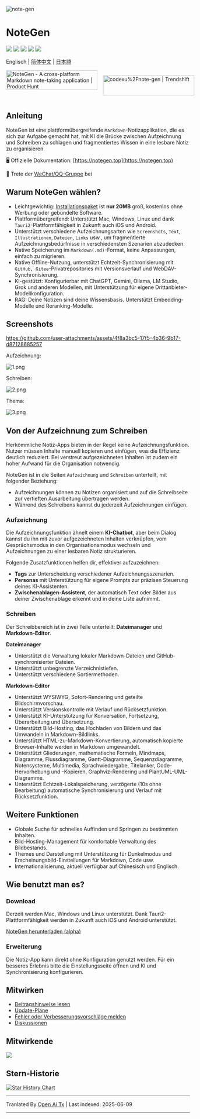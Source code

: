 ![note-gen](https://socialify.git.ci/codexu/note-gen/image?custom_description=Cross-Platform+%7C+LLM+%7C+Markdown+%7C++Recording++%26+Writing&description=1&font=Raleway&forks=1&issues=1&logo=https%3A%2F%2Fcamo.githubusercontent.com%2Fbe4a3a39f8724658ad5bc549d63f0454ad4ca98564c73b7b0778704ca5212509%2F68747470733a2f2f73322e6c6f6c692e6e65742f323032352f30352f32362f594d4e67784b5644724238345a74572e706e67&name=1&owner=1&pattern=Circuit+Board&stargazers=1&theme=Light)

# NoteGen

![](https://github.com/codexu/note-gen/actions/workflows/release.yml/badge.svg?branch=release)
![](https://img.shields.io/github/v/release/codexu/note-gen)
![](https://img.shields.io/badge/version-alpha-orange)
![](https://img.shields.io/github/downloads/codexu/note-gen/total)
![](https://img.shields.io/github/commit-activity/m/codexu/note-gen)

Englisch | [简体中文](.github/README.zh.md) | [日本語](.github/README.ja.md)

<div style="display: flex; gap: 1rem;">
  <a href="https://www.producthunt.com/products/notegen-2?embed=true&utm_source=badge-featured&utm_medium=badge&utm_source=badge-notegen&#0045;2" target="_blank"><img src="https://api.producthunt.com/widgets/embed-image/v1/featured.svg?post_id=956348&theme=light&t=1749194675492" alt="NoteGen - A&#0032;cross&#0045;platform&#0032;Markdown&#0032;note&#0045;taking&#0032;application | Product Hunt" style="width: 250px; height: 54px;" width="250" height="54" /></a>

  <a href="https://trendshift.io/repositories/12784" target="_blank"><img src="https://trendshift.io/api/badge/repositories/12784" alt="codexu%2Fnote-gen | Trendshift" style="width: 250px; height: 55px;" width="250" height="55"/></a>
</div>

## Anleitung

NoteGen ist eine plattformübergreifende `Markdown`-Notizapplikation, die es sich zur Aufgabe gemacht hat, mit KI die Brücke zwischen Aufzeichnung und Schreiben zu schlagen und fragmentiertes Wissen in eine lesbare Notiz zu organisieren.

🖥️ Offizielle Dokumentation: [https://notegen.top](https://notegen.top)

💬 Trete der [WeChat/QQ-Gruppe](https://github.com/codexu/note-gen/discussions/110) bei

## Warum NoteGen wählen?

- Leichtgewichtig: [Installationspaket](https://github.com/codexu/note-gen/releases) ist **nur 20MB** groß, kostenlos ohne Werbung oder gebündelte Software.
- Plattformübergreifend: Unterstützt Mac, Windows, Linux und dank `Tauri2`-Plattformfähigkeit in Zukunft auch iOS und Android.
- Unterstützt verschiedene Aufzeichnungsarten wie `Screenshots`, `Text`, `Illustrationen`, `Dateien`, `Links` usw., um fragmentierte Aufzeichnungsbedürfnisse in verschiedensten Szenarien abzudecken.
- Native Speicherung im `Markdown(.md)`-Format, keine Anpassungen, einfach zu migrieren.
- Native Offline-Nutzung, unterstützt Echtzeit-Synchronisierung mit `GitHub, Gitee`-Privatrepositories mit Versionsverlauf und WebDAV-Synchronisierung.
- KI-gestützt: Konfigurierbar mit ChatGPT, Gemini, Ollama, LM Studio, Grok und anderen Modellen, mit Unterstützung für eigene Drittanbieter-Modellkonfiguration.
- RAG: Deine Notizen sind deine Wissensbasis. Unterstützt Embedding-Modelle und Reranking-Modelle.

## Screenshots

https://github.com/user-attachments/assets/4f8a3bc5-17f5-4b36-9b17-d87128685257

Aufzeichnung:

![1.png](https://s2.loli.net/2025/05/19/Cs5viKfkqb2HJmd.png)

Schreiben:

![2.png](https://s2.loli.net/2025/05/19/5vwQBPoLr6jzgUA.png)

Thema:

![3.png](https://s2.loli.net/2025/05/19/8yU72prmWdsCHeu.png)

## Von der Aufzeichnung zum Schreiben

Herkömmliche Notiz-Apps bieten in der Regel keine Aufzeichnungsfunktion. Nutzer müssen Inhalte manuell kopieren und einfügen, was die Effizienz deutlich reduziert. Bei verstreut aufgezeichneten Inhalten ist zudem ein hoher Aufwand für die Organisation notwendig.

NoteGen ist in die Seiten `Aufzeichnung` und `Schreiben` unterteilt, mit folgender Beziehung:

- Aufzeichnungen können zu Notizen organisiert und auf die Schreibseite zur vertieften Ausarbeitung übertragen werden.
- Während des Schreibens kannst du jederzeit Aufzeichnungen einfügen.

### Aufzeichnung

Die Aufzeichnungsfunktion ähnelt einem **KI-Chatbot**, aber beim Dialog kannst du ihn mit zuvor aufgezeichneten Inhalten verknüpfen, vom Gesprächsmodus in den Organisationsmodus wechseln und Aufzeichnungen zu einer lesbaren Notiz strukturieren.

Folgende Zusatzfunktionen helfen dir, effektiver aufzuzeichnen:

- **Tags** zur Unterscheidung verschiedener Aufzeichnungsszenarien.
- **Personas** mit Unterstützung für eigene Prompts zur präzisen Steuerung deines KI-Assistenten.
- **Zwischenablagen-Assistent**, der automatisch Text oder Bilder aus deiner Zwischenablage erkennt und in deine Liste aufnimmt.

### Schreiben

Der Schreibbereich ist in zwei Teile unterteilt: **Dateimanager** und **Markdown-Editor**.

**Dateimanager**

- Unterstützt die Verwaltung lokaler Markdown-Dateien und GitHub-synchronisierter Dateien.
- Unterstützt unbegrenzte Verzeichnistiefen.
- Unterstützt verschiedene Sortiermethoden.

**Markdown-Editor**

- Unterstützt WYSIWYG, Sofort-Rendering und geteilte Bildschirmvorschau.
- Unterstützt Versionskontrolle mit Verlauf und Rücksetzfunktion.
- Unterstützt KI-Unterstützung für Konversation, Fortsetzung, Überarbeitung und Übersetzung.
- Unterstützt Bild-Hosting, das Hochladen von Bildern und das Umwandeln in Markdown-Bildlinks.
- Unterstützt HTML-zu-Markdown-Konvertierung, automatisch kopierte Browser-Inhalte werden in Markdown umgewandelt.
- Unterstützt Gliederungen, mathematische Formeln, Mindmaps, Diagramme, Flussdiagramme, Gantt-Diagramme, Sequenzdiagramme, Notensysteme, Multimedia, Sprachwiedergabe, Titelanker, Code-Hervorhebung und -Kopieren, Graphviz-Rendering und PlantUML-UML-Diagramme.
- Unterstützt Echtzeit-Lokalspeicherung, verzögerte (10s ohne Bearbeitung) automatische Synchronisierung und Verlauf mit Rücksetzfunktion.

## Weitere Funktionen

- Globale Suche für schnelles Auffinden und Springen zu bestimmten Inhalten.
- Bild-Hosting-Management für komfortable Verwaltung des Bildbestands.
- Themes und Darstellung mit Unterstützung für Dunkelmodus und Erscheinungsbild-Einstellungen für Markdown, Code usw.
- Internationalisierung, aktuell verfügbar auf Chinesisch und Englisch.

## Wie benutzt man es?

### Download

Derzeit werden Mac, Windows und Linux unterstützt. Dank Tauri2-Plattformfähigkeit werden in Zukunft auch iOS und Android unterstützt.

[NoteGen herunterladen (alpha)](https://github.com/codexu/note-gen/releases)

### Erweiterung

Die Notiz-App kann direkt ohne Konfiguration genutzt werden. Für ein besseres Erlebnis bitte die Einstellungsseite öffnen und KI und Synchronisierung konfigurieren.

## Mitwirken

- [Beitragshinweise lesen](https://raw.githubusercontent.com/codexu/note-gen/dev/.github/CONTRIBUTING.md)
- [Update-Pläne](https://github.com/codexu/note-gen/issues/46)
- [Fehler oder Verbesserungsvorschläge melden](https://github.com/codexu/note-gen/issues)
- [Diskussionen](https://github.com/codexu/note-gen/discussions)

## Mitwirkende

<a href="https://github.com/codexu/note-gen/graphs/contributors">
  <img src="https://contrib.rocks/image?repo=codexu/note-gen" />
</a>

## Stern-Historie

[![Star History Chart](https://api.star-history.com/svg?repos=codexu/note-gen&type=Date)](https://www.star-history.com/#codexu/note-gen&Date)


---

Tranlated By [Open Ai Tx](https://github.com/OpenAiTx/OpenAiTx) | Last indexed: 2025-06-09

---